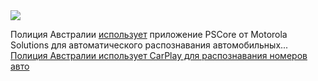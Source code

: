 <!--2025-03-08 06:47:34-->
<div class="yb">
  <div class="rss smaller1 habr"><img src="https://habrastorage.org/getpro/habr/upload_files/05e/675/6cc/05e6756cc77320e97fb0e3542efa4f1a.JPG" /><p>Полиция Австралии <a href="https://9to5mac.com/2025/03/05/police-in-australia-are-using-carplay-in-an-interesting-way/" rel="noopener noreferrer nofollow">использует</a> приложение PSCore от Motorola Solutions для автоматического распознавания автомобильных... <br><a class="light" href="https://habr.com/ru/news/889100/?utm_source=habrahabr&utm_medium=rss&utm_campaign=889100">Полиция Австралии использует CarPlay для распознавания номеров авто</a></div>
</div>
